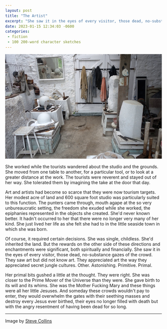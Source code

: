 ```yaml
---
layout: post
title: "The Artist"
excerpt: "She saw it in the eyes of every visitor, those dead, no-substance gazes of the crowd. They saw art but did not know art. They appreciated art the way they appreciated secret jungle cultures. Other."
date: 2023-01-15 12:34:03 -0600
categories:
 - fiction
 - 100 200-word character sketches
---
```


![](/assets/2023/01/52598113908_06a6ec5217_c.jpg)

She worked while the tourists wandered about the studio and the grounds. She moved from one table to another, for a particular tool, or to look at a greater distance at the work. The tourists were reverent and stayed out of her way. She tolerated them by imagining the take at the door that day.

Art and artists had become so scarce that they were now tourism targets. Her modest acre of land and 600 square foot studio was particularly suited to this function. The punters came through, mouth agape at the so very unbureaucratic setting, the freedom she exuded while she worked, the epiphanies represented in the objects she created. She'd never known better. It hadn't occurred to her that there were no longer very many of her kind. She just lived her life as she felt she had to in the little seaside town in which she was born.

Of course, it required certain decisions. She was single, childless. She'd inherited the land. But the rewards on the other side of these directions and enchantments were significant, both spiritually and financially. She saw it in the eyes of every visitor, those dead, no-substance gazes of the crowd. They saw art but did not know art. They appreciated art the way they appreciated secret jungle cultures. Other. Astonishing. Primitive. Primal.

Her primal bits gushed a little at the thought. They were right. She was closer to the Prime Mover of the Universe than they were. She gave birth to its will and its whims. She was the Mother Fucking Mary and these things were all her little Jesuses. And someday these crowds wouldn't pay to enter, they would overwhelm the gates with their seething masses and destroy every Jesus ever birthed, their eyes no longer filled with death but with the angry resentment of having been dead for so long.

---

Image by [Steve Collins](https://www.flickr.com/photos/smallritual/52598113908/in/album-72177720304393723/)
